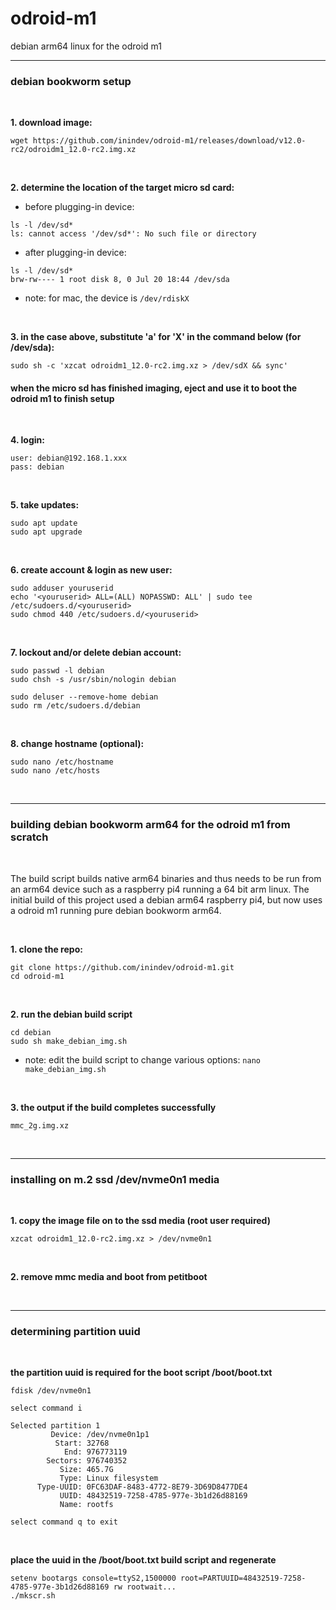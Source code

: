 # odroid-m1
debian arm64 linux for the odroid m1

---
### debian bookworm setup

<br/>

**1. download image:**
```
wget https://github.com/inindev/odroid-m1/releases/download/v12.0-rc2/odroidm1_12.0-rc2.img.xz
```

<br/>

**2. determine the location of the target micro sd card:**

 * before plugging-in device:
```
ls -l /dev/sd*
ls: cannot access '/dev/sd*': No such file or directory
```

 * after plugging-in device:
```
ls -l /dev/sd*
brw-rw---- 1 root disk 8, 0 Jul 20 18:44 /dev/sda
```
* note: for mac, the device is ```/dev/rdiskX```

<br/>

**3. in the case above, substitute 'a' for 'X' in the command below (for /dev/sda):**
```
sudo sh -c 'xzcat odroidm1_12.0-rc2.img.xz > /dev/sdX && sync'
```

#### when the micro sd has finished imaging, eject and use it to boot the odroid m1 to finish setup

<br/>

**4. login:**
```
user: debian@192.168.1.xxx
pass: debian
```

<br/>

**5. take updates:**
```
sudo apt update
sudo apt upgrade
```

<br/>

**6. create account & login as new user:**
```
sudo adduser youruserid
echo '<youruserid> ALL=(ALL) NOPASSWD: ALL' | sudo tee /etc/sudoers.d/<youruserid>
sudo chmod 440 /etc/sudoers.d/<youruserid>
```

<br/>

**7. lockout and/or delete debian account:**
```
sudo passwd -l debian
sudo chsh -s /usr/sbin/nologin debian
```

```
sudo deluser --remove-home debian
sudo rm /etc/sudoers.d/debian
```

<br/>

**8. change hostname (optional):**
```
sudo nano /etc/hostname
sudo nano /etc/hosts
```

<br/>


---
### building debian bookworm arm64 for the odroid m1 from scratch

<br/>

The build script builds native arm64 binaries and thus needs to be run from an arm64 device such as a raspberry pi4 running 
a 64 bit arm linux. The initial build of this project used a debian arm64 raspberry pi4, but now uses a odroid m1 running 
pure debian bookworm arm64.

<br/>

**1. clone the repo:**
```
git clone https://github.com/inindev/odroid-m1.git
cd odroid-m1
```

<br/>

**2. run the debian build script**
```
cd debian
sudo sh make_debian_img.sh
```
* note: edit the build script to change various options: ```nano make_debian_img.sh```

<br/>

**3. the output if the build completes successfully**
```
mmc_2g.img.xz
```

<br/>


---
### installing on m.2 ssd /dev/nvme0n1 media

<br/>

**1. copy the image file on to the ssd media (root user required)**
```
xzcat odroidm1_12.0-rc2.img.xz > /dev/nvme0n1
```

<br/>

**2. remove mmc media and boot from petitboot**

<br/>


---
### determining partition uuid

<br/>

**the partition uuid is required for the boot script /boot/boot.txt**
```
fdisk /dev/nvme0n1

select command i

Selected partition 1
         Device: /dev/nvme0n1p1
          Start: 32768
            End: 976773119
        Sectors: 976740352
           Size: 465.7G
           Type: Linux filesystem
      Type-UUID: 0FC63DAF-8483-4772-8E79-3D69D8477DE4
           UUID: 48432519-7258-4785-977e-3b1d26d88169
           Name: rootfs

select command q to exit

```

<br/>

**place the uuid in the /boot/boot.txt build script and regenerate**
```
setenv bootargs console=ttyS2,1500000 root=PARTUUID=48432519-7258-4785-977e-3b1d26d88169 rw rootwait...
./mkscr.sh
```

<br/>
